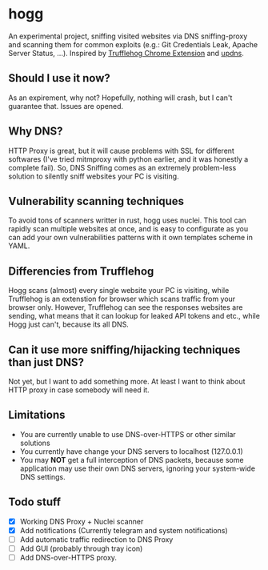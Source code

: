 # hogg

An experimental project, sniffing visited websites via DNS sniffing-proxy and scanning them for common exploits (e.g.: Git Credentials Leak, Apache Server Status, ...). Inspired by [Trufflehog Chrome Extension](https://github.com/trufflesecurity/Trufflehog-Chrome-Extension) and [updns](https://github.com/wyhaya/updns).

## Should I use it now?

As an expirement, why not? Hopefully, nothing will crash, but I can't guarantee that. Issues are opened.

## Why DNS?

HTTP Proxy is great, but it will cause problems with SSL for different softwares (I've tried mitmproxy with python earlier, and it was honestly a complete fail). So, DNS Sniffing comes as an extremely problem-less solution to silently sniff websites your PC is visiting.

## Vulnerability scanning techniques

To avoid tons of scanners writter in rust, hogg uses nuclei. This tool can rapidly scan multiple websites at once, and is easy to configurate as you can add your own vulnerabilities patterns with it own templates scheme in YAML.

## Differencies from Trufflehog

Hogg scans (almost) every single website your PC is visiting, while Trufflehog is an extenstion for browser which scans traffic from your browser only. However, Trufflehog can see the responses websites are sending, what means that it can lookup for leaked API tokens and etc., while Hogg just can't, because its all DNS.

## Can it use more sniffing/hijacking techniques than just DNS?

Not yet, but I want to add something more. At least I want to think about HTTP proxy in case somebody will need it.

## Limitations

- You are currently unable to use DNS-over-HTTPS or other similar solutions
- You currently have change your DNS servers to localhost (127.0.0.1)
- You may **NOT** get a full interception of DNS packets, because some application may use their own DNS servers, ignoring your system-wide DNS settings.

## Todo stuff

- [x] Working DNS Proxy + Nuclei scanner
- [x] Add notifications (Currently telegram and system notifications)
- [ ] Add automatic traffic redirection to DNS Proxy
- [ ] Add GUI (probably through tray icon)
- [ ] Add DNS-over-HTTPS proxy.
